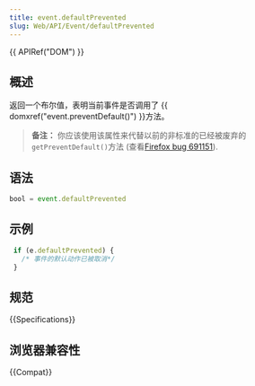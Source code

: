 ```yaml
---
title: event.defaultPrevented
slug: Web/API/Event/defaultPrevented
---
```


{{ APIRef("DOM") }}

## 概述

返回一个布尔值，表明当前事件是否调用了 {{ domxref("event.preventDefault()") }}方法。

> **备注：** 你应该使用该属性来代替以前的非标准的已经被废弃的`getPreventDefault()`方法 (查看[Firefox bug 691151](https://bugzil.la/691151)).

## 语法

```js
bool = event.defaultPrevented
```

## 示例

```js
 if (e.defaultPrevented) {
   /* 事件的默认动作已被取消*/
 }
```

## 规范

{{Specifications}}

## 浏览器兼容性

{{Compat}}
